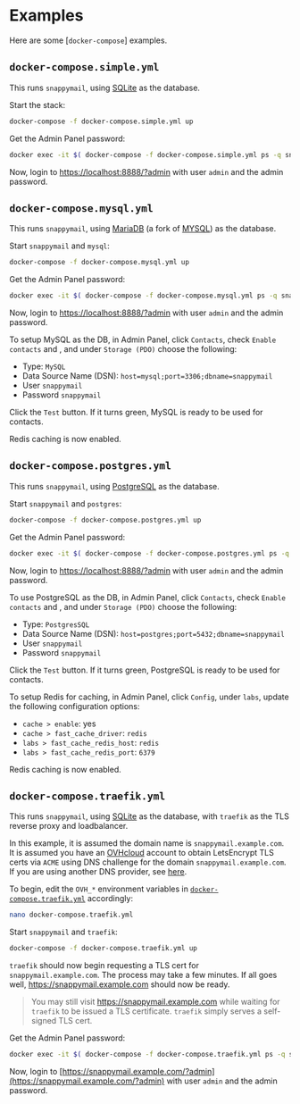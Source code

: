 # Examples

Here are some [`docker-compose`] examples.

## `docker-compose.simple.yml`

This runs `snappymail`, using [SQLite](https://www.sqlite.org/index.html) as the database.

Start the stack:

```sh
docker-compose -f docker-compose.simple.yml up
```

Get the Admin Panel password:

```sh
docker exec -it $( docker-compose -f docker-compose.simple.yml ps -q snappymail ) cat /snappymail/data/_data_/_default_/admin_password.txt
```

Now, login to [https://localhost:8888/?admin](https://localhost:8888/?admin) with user `admin` and the admin password.

## `docker-compose.mysql.yml`

This runs `snappymail`, using [MariaDB](https://mariadb.org/) (a fork of [MYSQL](https://www.mysql.com/)) as the database.

Start `snappymail` and `mysql`:

```sh
docker-compose -f docker-compose.mysql.yml up
```

Get the Admin Panel password:

```sh
docker exec -it $( docker-compose -f docker-compose.mysql.yml ps -q snappymail ) cat /snappymail/data/_data_/_default_/admin_password.txt
```

Now, login to [https://localhost:8888/?admin](https://localhost:8888/?admin) with user `admin` and the admin password.

To setup MySQL as the DB, in Admin Panel, click `Contacts`, check `Enable contacts` and , and under `Storage (PDO)` choose the following:

- Type: `MySQL`
- Data Source Name (DSN): `host=mysql;port=3306;dbname=snappymail`
- User `snappymail`
- Password `snappymail`

Click the `Test` button. If it turns green, MySQL is ready to be used for contacts.

Redis caching is now enabled.

## `docker-compose.postgres.yml`

This runs `snappymail`, using [PostgreSQL](https://hub.docker.com/_/postgres) as the database.

Start `snappymail` and `postgres`:

```sh
docker-compose -f docker-compose.postgres.yml up
```

Get the Admin Panel password:

```sh
docker exec -it $( docker-compose -f docker-compose.postgres.yml ps -q snappymail ) cat /snappymail/data/_data_/_default_/admin_password.txt
```

Now, login to [https://localhost:8888/?admin](https://localhost:8888/?admin) with user `admin` and the admin password.

To use PostgreSQL as the DB, in Admin Panel, click `Contacts`, check `Enable contacts` and , and under `Storage (PDO)` choose the following:

- Type: `PostgresSQL`
- Data Source Name (DSN): `host=postgres;port=5432;dbname=snappymail`
- User `snappymail`
- Password `snappymail`

Click the `Test` button. If it turns green, PostgreSQL is ready to be used for contacts.

To setup Redis for caching, in Admin Panel, click `Config`, under `labs`, update the following configuration options:

- `cache > enable`: yes
- `cache > fast_cache_driver`: `redis`
- `labs > fast_cache_redis_host`: `redis`
- `labs > fast_cache_redis_port`: `6379`

Redis caching is now enabled.

## `docker-compose.traefik.yml`

This runs `snappymail`, using [SQLite](https://www.sqlite.org/index.html) as the database, with `traefik` as the TLS reverse proxy and loadbalancer.

In this example, it is assumed the domain name is `snappymail.example.com`. It is assumed you have an [OVHcloud](https://www.ovh.com/auth/) account to obtain LetsEncrypt TLS certs via `ACME` using DNS challenge for the domain `snappymail.example.com`. If you are using another DNS provider, see [here](https://doc.traefik.io/traefik/https/acme/#providers).

To begin, edit the `OVH_*` environment variables in [`docker-compose.traefik.yml`](docker-compose.traefik.yml) accordingly:

```sh
nano docker-compose.traefik.yml
```

Start `snappymail` and `traefik`:

```sh
docker-compose -f docker-compose.traefik.yml up
```

`traefik` should now begin requesting a TLS cert for `snappymail.example.com`. The process may take a few minutes. If all goes well, https://snappymail.example.com should now be ready.

> You may still visit https://snappymail.example.com while waiting for `traefik` to be issued a TLS certificate. `traefik` simply serves a self-signed TLS cert.

Get the Admin Panel password:

```sh
docker exec -it $( docker-compose -f docker-compose.traefik.yml ps -q snappymail ) cat /snappymail/data/_data_/_default_/admin_password.txt
```

Now, login to [https://snappymail.example.com/?admin](https://snappymail.example.com/?admin) with user `admin` and the admin password.
